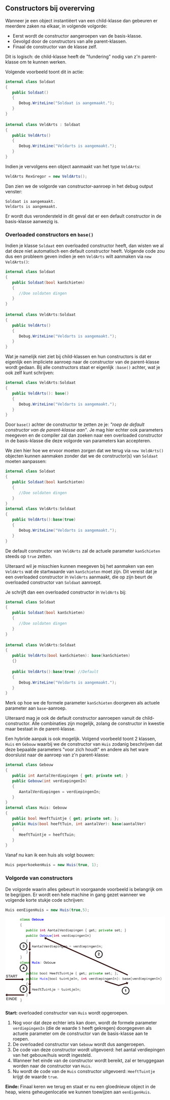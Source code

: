 ## Constructors bij overerving

Wanneer je een object instantiëert van een child-klasse dan gebeuren er meerdere zaken na elkaar, in volgende volgorde:

* Eerst wordt de constructor aangeroepen van de basis-klasse.
* Gevolgd door de constructors van alle parent-klassen.
* Finaal de constructor van de klasse zelf.

Dit is logisch: de child-klasse heeft de "fundering" nodig van z'n parent-klasse om te kunnen werken. 

Volgende voorbeeld toont dit in actie:

```csharp
internal class Soldaat
{
   public Soldaat() 
   {
      Debug.WriteLine("Soldaat is aangemaakt.");
   }
}

internal class VeldArts : Soldaat
{
   public VeldArts()
   {
      Debug.WriteLine("Veldarts is aangemaakt.");
   }
}
```

Indien je vervolgens een object aanmaakt van het type ``VeldArts``:


```csharp
VeldArts RexGregor = new VeldArts();
```

Dan zien we de volgorde van constructor-aanroep in het debug output venster:


```text
Soldaat is aangemaakt.
Veldarts is aangemaakt.
```

Er wordt dus verondersteld in dit geval dat er een default constructor in de basis-klasse aanwezig is.

<!-- \newpage -->


### Overloaded constructors en ``base()``

Indien je klasse ``Soldaat`` een overloaded constructor heeft, dan wisten we al dat deze niet automatisch een default constructor heeft. Volgende code zou dus een probleem geven indien je een ``VeldArts`` wilt aanmaken via ``new VeldArts()``:

```csharp
internal class Soldaat
{
   public Soldaat(bool kanSchieten) 
   {
      //Doe soldaten dingen
   }
}

internal class VeldArts:Soldaat
{
   public VeldArts()
   {
      Debug.WriteLine("Veldarts is aangemaakt.");
   }
}
```

Wat je namelijk niet ziet bij child-klassen en hun constructors is dat er eigenlijk een impliciete aanroep naar de constructor van de parent-klasse wordt gedaan. Bij alle constructors staat er eigenlijk ``:base()`` achter, wat je ook zelf kunt schrijven:

```csharp
internal class VeldArts:Soldaat
{
   public VeldArts(): base()
   {
      Debug.WriteLine("Veldarts is aangemaakt.");
   }
}
```

Door ``base()`` achter de constructor te zetten ze je: *"roep de default constructor van de parent-klasse aan"*. Je mag hier echter ook parameters meegeven en de compiler zal dan zoeken naar een overloaded constructor in de basis-klasse die deze volgorde van parameters kan accepteren.


<!-- \newpage -->


We zien hier  hoe we ervoor moeten zorgen dat we terug via ``new VeldArts()`` objecten kunnen aanmaken zonder dat we de constructor(s) van ``Soldaat`` moeten aanpassen:

```csharp
internal class Soldaat
{
   public Soldaat(bool kanSchieten) 
   {
      //Doe soldaten dingen
   }
}
internal class VeldArts:Soldaat
{
   public VeldArts():base(true)
   {
      Debug.WriteLine("Veldarts is aangemaakt.");
   }
}
```

De default constructor van ``VeldArts`` zal de actuele parameter ``kanSchieten``  steeds op ``true`` zetten.




Uiteraard wil je misschien kunnen meegeven bij het aanmaken van een ``VeldArts`` wat de startwaarde van ``kanSchieten`` moet zijn. Dit vereist dat je een overloaded constructor in ``VeldArts`` aanmaakt, die op zijn beurt de overloaded constructor van ``Soldaat`` aanroept. 

Je schrijft dan een overloaded constructor in ``VeldArts`` bij:

```csharp
internal class Soldaat
{
   public Soldaat(bool kanSchieten) 
   {
      //Doe soldaten dingen
   }
}

internal class VeldArts:Soldaat
{
   public VeldArts(bool kanSchieten): base(kanSchieten)
   {} 

   public VeldArts():base(true) //Default
   {
      Debug.WriteLine("Veldarts is aangemaakt.");
   }
}
```

Merk op hoe we de formele parameter ``kanSchieten`` doorgeven als actuele parameter aan ``base``-aanroep.

<!-- \newpage -->


Uiteraard mag je ook de default constructor aanroepen vanuit de child-constructor.  Alle combinaties zijn mogelijk, zolang de constructor in kwestie maar bestaat in de parent-klasse.



Een hybride aanpak is ook mogelijk. Volgend voorbeeld toont 2 klassen, ``Huis`` en ``Gebouw`` waarbij we de constructor van ``Huis`` zodanig beschrijven dat deze bepaalde parameters "voor zich houdt" en andere als het ware doorsluist naar de aanroep van z'n parent-klasse:

```csharp
internal class Gebouw
{
   public int AantalVerdiepingen { get; private set; }
   public Gebouw(int verdiepingenIn)
   {
      AantalVerdiepingen = verdiepingenIn;
   }
}
internal class Huis: Gebouw
{
   public bool HeeftTuintje { get; private set; };
   public Huis(bool heeftTuin, int aantalVer): base(aantalVer)
   {
      HeeftTuintje = heeftTuin;
   }
}
```
Vanaf nu kan ik een huis als volgt bouwen:


```csharp
Huis peperkoekenHuis = new Huis(true, 1);
```

<!-- \newpage -->


### Volgorde van constructors

De volgorde waarin alles gebeurt in voorgaande voorbeeld is belangrijk om te begrijpen. Er wordt een hele machine in gang gezet wanneer we volgende korte stukje code schrijven:


```csharp
Huis eenEigenHuis = new Huis(true,5);
```

![Achter de schermen gebeurt er aardig wat bij overerving wanneer we een object aanmaken.](../assets/7_overerving/constflow.png)<!--{width=80%}-->



**Start:** overloaded constructor van ``Huis`` wordt opgeroepen.

1. Nog voor dat deze echter iets kan doen, wordt de formele parameter ``verdiepingenIn`` (die de waarde ``5`` heeft gekregen) doorgegeven als actuele parameter om de constructor van de basis-klasse aan te roepen.
2. De overloaded constructor van ``Gebouw`` wordt dus aangeroepen.
3. De code van deze constructor wordt uitgevoerd: het aantal verdiepingen van het gebouw/huis wordt ingesteld.
4. Wanneer het einde van de constructor wordt bereikt, zal er teruggegaan worden naar de constructor van ``Huis``.
5. Nu wordt de code van de ``Huis`` constructor uitgevoerd: ``HeeftTuintje`` krijgt de waarde ``true``.

**Einde:** Finaal keren we terug en staat er nu een gloednieuw object in de heap, wiens geheugenlocatie we kunnen toewijzen aan ``eenEigenHuis``.





